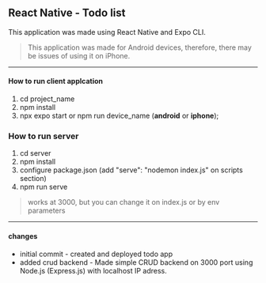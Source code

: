 ## React Native - Todo list
This application was made using React Native and Expo CLI.

> This application was made for Android devices, therefore, there may be issues of using it on iPhone.
---
#### How to run client applcation
1. cd project_name
2. npm install
3. npx expo start or npm run device_name (**android** or **iphone**);


### How to run server
1. cd server
2. npm install
3. configure package.json (add "serve": "nodemon index.js" on scripts section)
4. npm run serve
> works at 3000, but you can change it on index.js or by env parameters
---
#### changes
- initial commit - created and deployed todo app
- added crud backend - Made simple CRUD backend on 3000 port using Node.js (Express.js) with localhost IP adress.
